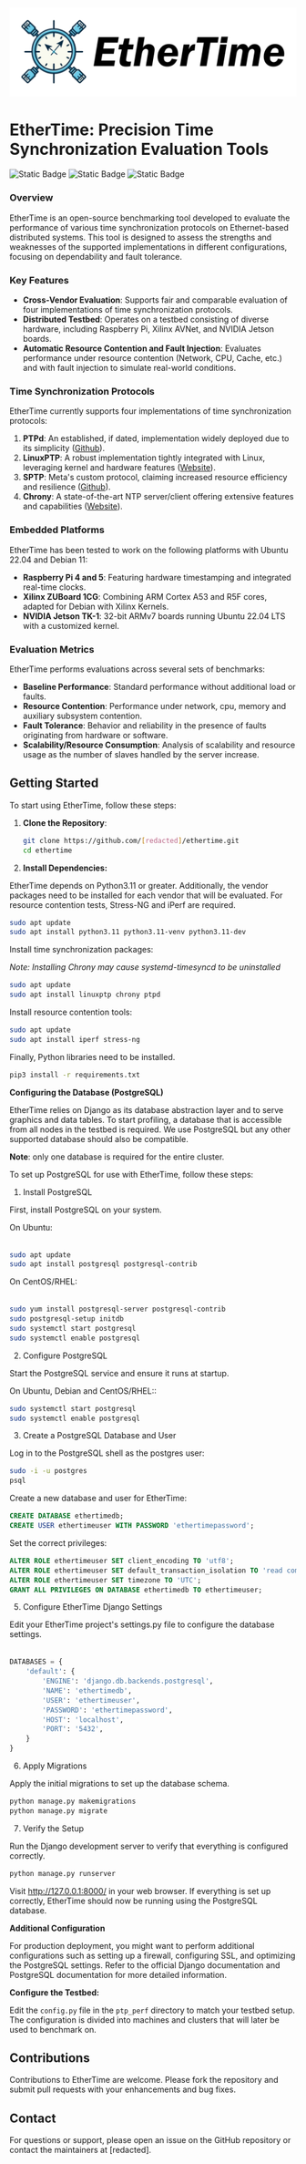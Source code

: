 ![EtherTime](doc/project/res/logo_nobg.svg)
# EtherTime: Precision Time Synchronization Evaluation Tools
![Static Badge](https://img.shields.io/badge/Database%20-%20operational%20-%20green)
![Static Badge](https://img.shields.io/badge/Profiles%20collected%20-%201890%20-%20blue)
![Static Badge](https://img.shields.io/badge/Log%20Records%20-%2013M%20-%20blue)

### Overview

EtherTime is an open-source benchmarking tool developed to evaluate the performance of various time synchronization protocols on Ethernet-based distributed systems. This tool is designed to assess the strengths and weaknesses of the supported implementations in different configurations, focusing on dependability and fault tolerance.

### Key Features

- **Cross-Vendor Evaluation**: Supports fair and comparable evaluation of four implementations of time synchronization protocols.
- **Distributed Testbed**: Operates on a testbed consisting of diverse hardware, including Raspberry Pi, Xilinx AVNet, and NVIDIA Jetson boards.
- **Automatic Resource Contention and Fault Injection**: Evaluates performance under resource contention (Network, CPU, Cache, etc.) and with fault injection to simulate real-world conditions.

### Time Synchronization Protocols

EtherTime currently supports four implementations of time synchronization protocols:

1. **PTPd**: An established, if dated, implementation widely deployed due to its simplicity ([Github](https://github.com/ptpd/ptpd)).
2. **LinuxPTP**: A robust implementation tightly integrated with Linux, leveraging kernel and hardware features ([Website](https://www.linuxptp.org/)).
3. **SPTP**: Meta's custom protocol, claiming increased resource efficiency and resilience ([Github](https://github.com/facebook/time/tree/main/ptp)).
4. **Chrony**: A state-of-the-art NTP server/client offering extensive features and capabilities ([Website](https://chrony-project.org/)).

### Embedded Platforms

EtherTime has been tested to work on the following platforms with Ubuntu 22.04 and Debian 11:

- **Raspberry Pi 4 and 5**: Featuring hardware timestamping and integrated real-time clocks.
- **Xilinx ZUBoard 1CG**: Combining ARM Cortex A53 and R5F cores, adapted for Debian with Xilinx Kernels.
- **NVIDIA Jetson TK-1**: 32-bit ARMv7 boards running Ubuntu 22.04 LTS with a customized kernel.

### Evaluation Metrics

EtherTime performs evaluations across several sets of benchmarks:

- **Baseline Performance**: Standard performance without additional load or faults.
- **Resource Contention**: Performance under network, cpu, memory and auxiliary subsystem contention.
- **Fault Tolerance**: Behavior and reliability in the presence of faults originating from hardware or software.
- **Scalability/Resource Consumption**: Analysis of scalability and resource usage as the number of slaves handled by the server increase.

## Getting Started

To start using EtherTime, follow these steps:

1. **Clone the Repository**:
    ```bash
    git clone https://github.com/[redacted]/ethertime.git
    cd ethertime
    ```
   
2. **Install Dependencies:**
  
EtherTime depends on Python3.11 or greater. Additionally, the vendor packages need to be installed for each vendor that will be evaluated. For resource contention tests, Stress-NG and iPerf are required.

```bash
sudo apt update
sudo apt install python3.11 python3.11-venv python3.11-dev
```

Install time synchronization packages:

_Note: Installing Chrony may cause systemd-timesyncd to be uninstalled_

```bash
sudo apt update
sudo apt install linuxptp chrony ptpd
```

Install resource contention tools:

```bash
sudo apt update
sudo apt install iperf stress-ng
```

Finally, Python libraries need to be installed.

```bash
pip3 install -r requirements.txt
```

**Configuring the Database (PostgreSQL)**

EtherTime relies on Django as its database abstraction layer and to serve graphics and data tables. To start profiling, a database that is accessible from all nodes in the testbed is required. We use PostgreSQL but any other supported database should also be compatible.

**Note**: only one database is required for the entire cluster.

To set up PostgreSQL for use with EtherTime, follow these steps:
1. Install PostgreSQL

First, install PostgreSQL on your system.

On Ubuntu:

```bash

sudo apt update
sudo apt install postgresql postgresql-contrib
```

On CentOS/RHEL:

```bash

sudo yum install postgresql-server postgresql-contrib
sudo postgresql-setup initdb
sudo systemctl start postgresql
sudo systemctl enable postgresql
```

2. Configure PostgreSQL

Start the PostgreSQL service and ensure it runs at startup.

On Ubuntu, Debian and CentOS/RHEL::

```bash
sudo systemctl start postgresql
sudo systemctl enable postgresql
```

3. Create a PostgreSQL Database and User

Log in to the PostgreSQL shell as the postgres user:

```bash
sudo -i -u postgres
psql
```

Create a new database and user for EtherTime:

```sql
CREATE DATABASE ethertimedb;
CREATE USER ethertimeuser WITH PASSWORD 'ethertimepassword';
```

Set the correct privileges:

```sql
ALTER ROLE ethertimeuser SET client_encoding TO 'utf8';
ALTER ROLE ethertimeuser SET default_transaction_isolation TO 'read committed';
ALTER ROLE ethertimeuser SET timezone TO 'UTC';
GRANT ALL PRIVILEGES ON DATABASE ethertimedb TO ethertimeuser;
```

5. Configure EtherTime Django Settings

Edit your EtherTime project's settings.py file to configure the database settings.

```python

DATABASES = {
    'default': {
        'ENGINE': 'django.db.backends.postgresql',
        'NAME': 'ethertimedb',
        'USER': 'ethertimeuser',
        'PASSWORD': 'ethertimepassword',
        'HOST': 'localhost',
        'PORT': '5432',
    }
}
```
6. Apply Migrations

Apply the initial migrations to set up the database schema.

```bash
python manage.py makemigrations
python manage.py migrate
```

7. Verify the Setup

Run the Django development server to verify that everything is configured correctly.

```bash
python manage.py runserver
```

Visit http://127.0.0.1:8000/ in your web browser. If everything is set up correctly, EtherTime should now be running using the PostgreSQL database.

**Additional Configuration**

For production deployment, you might want to perform additional configurations such as setting up a firewall, configuring SSL, and optimizing the PostgreSQL settings. Refer to the official Django documentation and PostgreSQL documentation for more detailed information.

**Configure the Testbed:**

Edit the `config.py` file in the `ptp_perf` directory to match your testbed setup. The configuration is divided into machines and clusters that will later be used to benchmark on.


## Contributions

Contributions to EtherTime are welcome. Please fork the repository and submit pull requests with your enhancements and bug fixes.

## Contact

For questions or support, please open an issue on the GitHub repository or contact the maintainers at [redacted].
